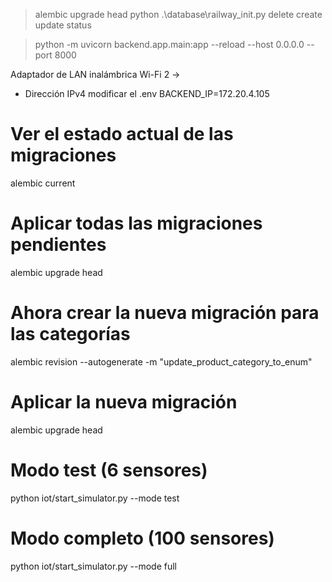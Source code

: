 > alembic upgrade head
> python .\database\railway_init.py delete create update status


> python -m uvicorn backend.app.main:app --reload --host 0.0.0.0 --port 8000 

Adaptador de LAN inalámbrica Wi-Fi 2 -> 

- Dirección IPv4
modificar el .env
BACKEND_IP=172.20.4.105


# Ver el estado actual de las migraciones
alembic current

# Aplicar todas las migraciones pendientes
alembic upgrade head

# Ahora crear la nueva migración para las categorías
alembic revision --autogenerate -m "update_product_category_to_enum"

# Aplicar la nueva migración
alembic upgrade head


   # Modo test (6 sensores)
   python iot/start_simulator.py --mode test
   
   # Modo completo (100 sensores)
   python iot/start_simulator.py --mode full